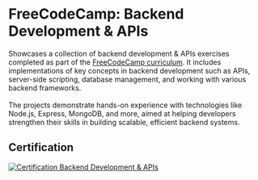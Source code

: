 # FreeCodeCamp: Backend Development & APIs
Showcases a collection of backend development & APIs exercises completed as part of the [FreeCodeCamp curriculum](https://www.freecodecamp.org/).
It includes implementations of key concepts in backend development such as APIs, server-side scripting, database management, and working with various backend frameworks. <br><br>The projects demonstrate hands-on experience with technologies like Node.js, Express, MongoDB, and more, aimed at helping developers strengthen their skills in building scalable, efficient backend systems.

## Certification
[![Certification Backend Development & APIs](https://i.imgur.com/B2iwiiW.png)](https://i.imgur.com/B2iwiiW.png)